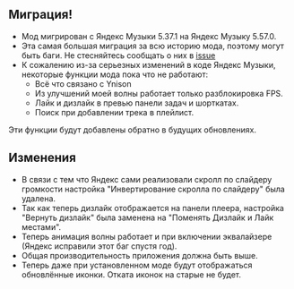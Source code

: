 ## Миграция!

- Мод мигрирован с Яндекс Музыки 5.37.1 на Яндекс Музыку 5.57.0.
- Эта самая большая миграция за всю историю мода, поэтому могут быть баги. Не стесняйтесь сообщать о них в [issue](https://github.com/TheKing-OfTime/YandexMusicModClient/issues)
- К сожалению из-за серьезных изменений в коде Яндекс Музыки, некоторые функции мода пока что не работают:
  - Всё что связано с Ynison
  - Из улучшений моей волны работает только разблокировка FPS. 
  - Лайк и дизлайк в превью панели задач и шорткатах.
  - Поиск при добавлении трека в плейлист.

Эти функции будут добавлены обратно в будущих обновлениях.

## Изменения
- В связи с тем что Яндекс сами реализовали скролл по слайдеру громкости настройка "Инвертирование скролла по слайдеру" была удалена.
- Так как теперь дизлайк отображается на панели плеера, настройка "Вернуть дизлайк" была заменена на "Поменять Дизлайк и Лайк местами".
- Теперь анимация волны работает и при включении эквалайзере (Яндекс исправили этот баг спустя год).
- Общая производительность приложения должна быть выше.
- Теперь даже при установленном моде будут отображаться обновлённые иконки. Отката иконок на старые не будет.
